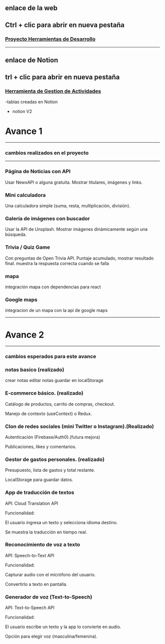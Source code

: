 
## enlace de la web
## Ctrl + clic para abrir en nueva pestaña
### <a href="https://herramientas-de-desarrollo.vercel.app/">Proyecto Herramientas de Desarrollo</a>
___

## enlace de Notion 
## trl + clic para abrir en nueva pestaña
###  <a href="https://www.notion.so/Herramientas-de-Desarrollo-293bc2f37959804eb27eeaa08eda53e8?source=copy_link">Herramienta de Gestion de Actividades</a>
-tablas creadas en Notion
- notion V2
# Avance 1
___
### cambios realizados en el proyecto
___

### Página de Noticias con API

Usar NewsAPI o alguna gratuita.
Mostrar titulares, imágenes y links.

### Mini calculadora

Una calculadora simple (suma, resta, multiplicación, división).

### Galería de imágenes con buscador

Usar la API de Unsplash.
Mostrar imágenes dinámicamente según una búsqueda.

### Trivia / Quiz Game

Con preguntas de Open Trivia API.
Puntaje acumulado, mostrar resultado final.
muestra la respuesta correcta cuando se falla

### mapa 

integración mapa con dependencias para react

### Google maps

integracion de un mapa con la api de google maps

__________________________________________
# Avance 2

________________________________________
### cambios esperados para este avance 

### notas basico (realizado)
crear notas
editar notas
guardar en localStorage

### E-commerce básico. (realizado)


Catálogo de productos, carrito de compras, checkout.

Manejo de contexto (useContext) o Redux.




### Clon de redes sociales (mini Twitter o Instagram).(Realizado)


Autenticación (Firebase/Auth0).(futura mejora)

Publicaciones, likes y comentarios.

### Gestor de gastos personales. (realizado)

Presupuesto, lista de gastos y total restante.

LocalStorage para guardar datos.


### App de traducción de textos

API: Cloud Translation API

Funcionalidad:

El usuario ingresa un texto y selecciona idioma destino.

Se muestra la traducción en tiempo real.


### Reconocimiento de voz a texto

API: Speech-to-Text API

Funcionalidad:

Capturar audio con el micrófono del usuario.

Convertirlo a texto en pantalla.


### Generador de voz (Text-to-Speech)

API: Text-to-Speech API

Funcionalidad:

El usuario escribe un texto y la app lo convierte en audio.

Opción para elegir voz (masculina/femenina).

